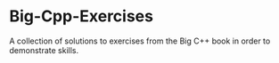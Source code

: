# Big-Cpp-Exercises
A collection of solutions to exercises from the Big C++ book in order to demonstrate skills.
